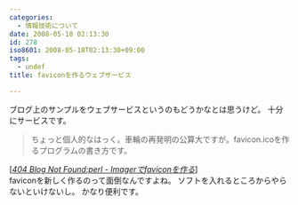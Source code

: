 ```yaml
---
categories:
  - 情報技術について
date: 2008-05-18 02:13:30
id: 278
iso8601: 2008-05-18T02:13:30+09:00
tags:
  - undef
title: faviconを作るウェブサービス

---
```


ブログ上のサンプルをウェブサービスというのもどうかなとは思うけど。
十分にサービスです。
<blockquote cite="http://blog.livedoor.jp/dankogai/archives/51000944.html" title="Source: 404 Blog Not Found:perl - Imagerでfaviconを作る; Accessed Date: 5/17/2008" class="blockquote"><p>ちょっと個人的なはっく。車輪の再発明の公算大ですが。favicon.icoを作るプログラムの書き方です。</p></blockquote><div class="cite"> [<cite><a href="http://blog.livedoor.jp/dankogai/archives/51000944.html">404 Blog Not Found:perl - Imagerでfaviconを作る</a></cite>] </div>
faviconを新しく作るのって面倒なんですよね。
ソフトを入れるところからやらないといけないし。
かなり便利です。
    	